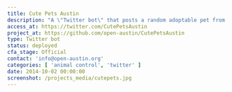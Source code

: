 ```yaml
---
title: Cute Pets Austin
description: "A \"Twitter bot\" that posts a random adoptable pet from the Austin Animal Center."
access_at: https://twitter.com/CutePetsAustin
project_at: https://github.com/open-austin/CutePetsAustin
type: Twitter bot
status: deployed
cfa_stage: Official
contact: 'info@open-austin.org'
categories: [ 'animal control', 'twitter' ]
date: 2014-10-02 00:00:00
screenshot: /projects_media/cutepets.jpg
---
```

